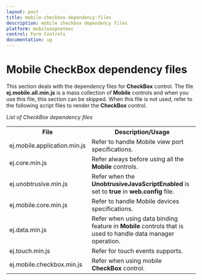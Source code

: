 ```yaml
---
layout: post
title: mobile-checkbox-dependency-files
description: mobile checkbox dependency files
platform: mobileaspnetmvc
control: Form Controls
documentation: ug
---
```


# Mobile CheckBox dependency files

This section deals with the dependency files for **CheckBox** control. The file **ej.mobile.all.min.js** is a mass collection of **Mobile** controls and when you use this file, this section can be skipped. When this file is not used, refer to the following script files to render the **CheckBox** control.

_List of CheckBox dependency files_

<table>
<tr>
<th>
<b>File</b></th><th>
<b>Description/Usage</b></th></tr>
<tr>
<td>
ej.mobile.application.min.js</td><td>
Refer to handle Mobile view port specifications.</td></tr>
<tr>
<td>
ej.core.min.js</td><td>
Refer always before using all the <b>Mobile</b> controls.</td></tr>
<tr>
<td>
ej.unobtrusive.min.js</td><td>
Refer when the <b>UnobtrusiveJavaScriptEnabled</b> is set to <b>true</b> in <b>web.config</b> file.</td></tr>
<tr>
<td>
ej.mobile.core.min.js</td><td>
Refer to handle Mobile devices specifications.</td></tr>
<tr>
<td>
ej.data.min.js</td><td>
Refer when using data binding feature in <b>Mobile</b> controls that is used to handle data manager operation.</td></tr>
<tr>
<td>
ej.touch.min.js</td><td>
Refer for touch events supports.</td></tr>
<tr>
<td>
ej.mobile.checkbox.min.js</td><td>
Refer when using mobile <b>CheckBox</b> control.</td></tr>
</table>


